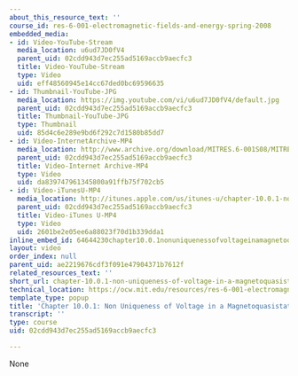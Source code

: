 ```yaml
---
about_this_resource_text: ''
course_id: res-6-001-electromagnetic-fields-and-energy-spring-2008
embedded_media:
- id: Video-YouTube-Stream
  media_location: u6ud7JD0fV4
  parent_uid: 02cdd943d7ec255ad5169accb9aecfc3
  title: Video-YouTube-Stream
  type: Video
  uid: eff48560945e14cc67ded0bc69596635
- id: Thumbnail-YouTube-JPG
  media_location: https://img.youtube.com/vi/u6ud7JD0fV4/default.jpg
  parent_uid: 02cdd943d7ec255ad5169accb9aecfc3
  title: Thumbnail-YouTube-JPG
  type: Thumbnail
  uid: 85d4c6e289e9bd6f292c7d1580b85dd7
- id: Video-InternetArchive-MP4
  media_location: http://www.archive.org/download/MITRES.6-001S08/MITRES6_001S08_10-0-1_300k.mp4
  parent_uid: 02cdd943d7ec255ad5169accb9aecfc3
  title: Video-Internet Archive-MP4
  type: Video
  uid: da839747961345800a91ffb75f702cb5
- id: Video-iTunesU-MP4
  media_location: http://itunes.apple.com/us/itunes-u/chapter-10.0.1-nonuniqueness/id538892150?i=117216824
  parent_uid: 02cdd943d7ec255ad5169accb9aecfc3
  title: Video-iTunes U-MP4
  type: Video
  uid: 2601be2e05ee6a88023f70d1b339dda1
inline_embed_id: 64644230chapter10.0.1nonuniquenessofvoltageinamagnetoquasistaticsystem5505900
layout: video
order_index: null
parent_uid: ae2219676cdf3f091e47904371b7612f
related_resources_text: ''
short_url: chapter-10.0.1-non-uniqueness-of-voltage-in-a-magnetoquasistatic-system
technical_location: https://ocw.mit.edu/resources/res-6-001-electromagnetic-fields-and-energy-spring-2008/chapter-10/chapter-10.0.1-non-uniqueness-of-voltage-in-a-magnetoquasistatic-system
template_type: popup
title: 'Chapter 10.0.1: Non Uniqueness of Voltage in a Magnetoquasistatic System'
transcript: ''
type: course
uid: 02cdd943d7ec255ad5169accb9aecfc3

---
```

None